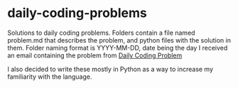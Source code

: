 # daily-coding-problems
Solutions to daily coding problems. Folders contain a file named problem.md that describes the problem, and python files with the solution in them. Folder naming format is YYYY-MM-DD, date being the day I received an email containing the problem from [Daily Coding Problem](https://dailycodignproblem.com)

I also decided to write these mostly in Python as a way to increase my familiarity with the language.